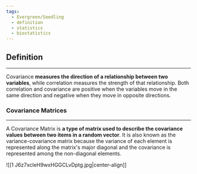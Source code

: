 ```yaml
---
tags:
  - Evergreen/Seedling
  - definition
  - statistics
  - biostatistics
---
```

## Definition
___
Covariance **measures the direction of a relationship between two variables**, while correlation measures the strength of that relationship. Both correlation and covariance are positive when the variables move in the same direction and negative when they move in opposite directions.


### Covariance Matrices
___
A Covariance Matrix is **a type of matrix used to describe the covariance values between two items in a random vector**. It is also known as the variance-covariance matrix because the variance of each element is represented along the matrix's major diagonal and the covariance is represented among the non-diagonal elements.

![[1 J6z7xcleH9wxHGGCLvDptg.jpg|center-align]]







